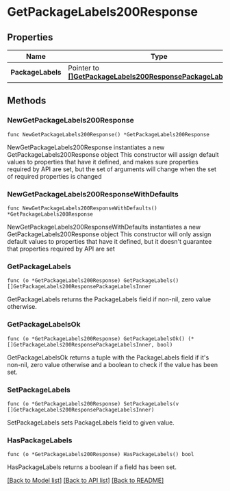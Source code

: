 # GetPackageLabels200Response

## Properties

Name | Type | Description | Notes
------------ | ------------- | ------------- | -------------
**PackageLabels** | Pointer to [**[]GetPackageLabels200ResponsePackageLabelsInner**](GetPackageLabels200ResponsePackageLabelsInner.md) |  | [optional] 

## Methods

### NewGetPackageLabels200Response

`func NewGetPackageLabels200Response() *GetPackageLabels200Response`

NewGetPackageLabels200Response instantiates a new GetPackageLabels200Response object
This constructor will assign default values to properties that have it defined,
and makes sure properties required by API are set, but the set of arguments
will change when the set of required properties is changed

### NewGetPackageLabels200ResponseWithDefaults

`func NewGetPackageLabels200ResponseWithDefaults() *GetPackageLabels200Response`

NewGetPackageLabels200ResponseWithDefaults instantiates a new GetPackageLabels200Response object
This constructor will only assign default values to properties that have it defined,
but it doesn't guarantee that properties required by API are set

### GetPackageLabels

`func (o *GetPackageLabels200Response) GetPackageLabels() []GetPackageLabels200ResponsePackageLabelsInner`

GetPackageLabels returns the PackageLabels field if non-nil, zero value otherwise.

### GetPackageLabelsOk

`func (o *GetPackageLabels200Response) GetPackageLabelsOk() (*[]GetPackageLabels200ResponsePackageLabelsInner, bool)`

GetPackageLabelsOk returns a tuple with the PackageLabels field if it's non-nil, zero value otherwise
and a boolean to check if the value has been set.

### SetPackageLabels

`func (o *GetPackageLabels200Response) SetPackageLabels(v []GetPackageLabels200ResponsePackageLabelsInner)`

SetPackageLabels sets PackageLabels field to given value.

### HasPackageLabels

`func (o *GetPackageLabels200Response) HasPackageLabels() bool`

HasPackageLabels returns a boolean if a field has been set.


[[Back to Model list]](../README.md#documentation-for-models) [[Back to API list]](../README.md#documentation-for-api-endpoints) [[Back to README]](../README.md)


